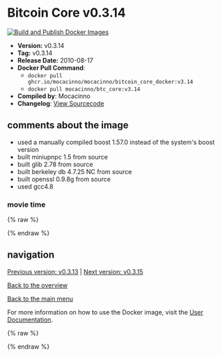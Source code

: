 # Bitcoin Core v0.3.14

[![Build and Publish Docker Images](https://github.com/mocacinno/bitcoin_core_docker/actions/workflows/build-and-publish.yml/badge.svg?branch=v3.14)](https://github.com/mocacinno/bitcoin_core_docker/actions/workflows/build-and-publish.yml)

- **Version:** v0.3.14
- **Tag:** v0.3.14
- **Release Date:** 2010-08-17
- **Docker Pull Command**:
  - `docker pull ghcr.io/mocacinno/mocacinno/bitcoin_core_docker:v3.14`
  - `docker pull mocacinno/btc_core:v3.14`
- **Compiled by**: Mocacinno
- **Changelog**: [View Sourcecode](https://github.com/bitcoin/bitcoin/tree/v0.3.14)

## comments about the image

- used a manually compiled boost 1.57.0 instead of the system's boost version
- built miniupnpc 1.5 from source
- built glib 2.78 from source
- built berkeley db 4.7.25 NC from source
- built openssl 0.9.8g from source
- used gcc4.8

### movie time

{% raw %}
<link rel="stylesheet" href="https://mocacinno.com/asciinema-player.css">
   <div id="fullnode"></div>
   <script src="https://mocacinno.com/asciinema-player.min.js"></script>
   <script>
      AsciinemaPlayer.create('./casts/v0.3.14.cast', document.getElementById('fullnode'));
   </script>
{% endraw %}

## navigation

[Previous version: v0.3.13](./v3.13.md) | [Next version: v0.3.15](./v3.15.md)

[Back to the overview](./Readme.md)

[Back to the main menu](../Readme.md)

For more information on how to use the Docker image, visit the [User Documentation](../userdocs/Readme.md).

<!-- Google tag (gtag.js) -->
{% raw %}
<script async src="https://www.googletagmanager.com/gtag/js?id=G-BPC6NC6FF9"></script>
<script>
  window.dataLayer = window.dataLayer || [];
  function gtag(){dataLayer.push(arguments);}
  gtag('js', new Date());
  gtag('config', 'G-BPC6NC6FF9');
</script>
{% endraw %}

